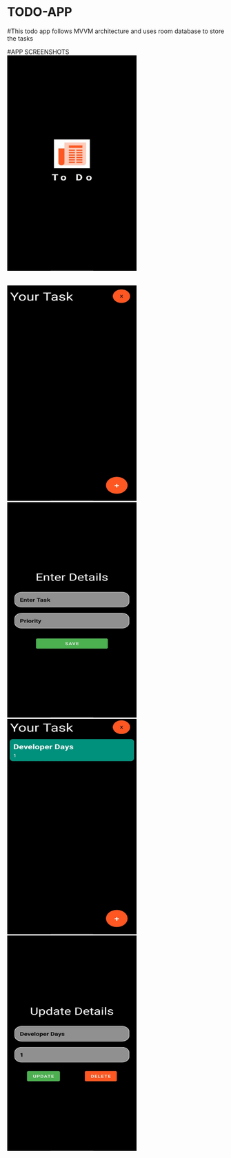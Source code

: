 # TODO-APP

#This todo app follows MVVM architecture and uses room database to store the tasks

#APP SCREENSHOTS
</br>
<img src = "App ScreenShots/splash.jpg" width="300" height="500">

</br>
<img src = "App ScreenShots/TaskScreen.jpg" width="300" height="500">

</br>
<img src = "App ScreenShots/TaskSavingScreen.jpg" width="300" height="500">

</br>
<img src = "App ScreenShots/TaskUpdateScreen.jpg" width="300" height="500">

</br>
<img src = "App ScreenShots/update.jpg" width="300" height="500">

